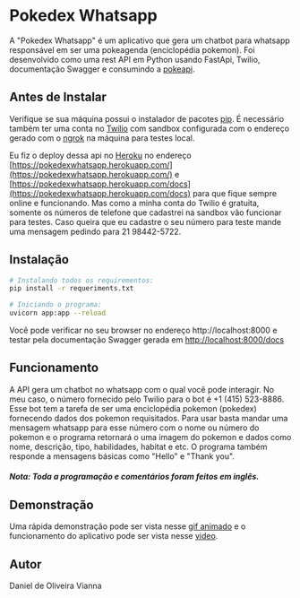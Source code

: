 # Pokedex Whatsapp

A "Pokedex Whatsapp" é um aplicativo que gera um chatbot para whatsapp responsável em ser uma pokeagenda (enciclopédia pokemon). Foi desenvolvido como uma rest API em Python usando FastApi, Twilio, documentação Swagger e consumindo a [pokeapi](https://pokeapi.co).

## Antes de Instalar

Verifique se sua máquina possui o instalador de pacotes [pip](https://pypi.org/help/). É necessário também ter uma conta no [Twilio](https://www.twilio.com/) com sandbox configurada com o endereço gerado com o [ngrok](https://ngrok.com) na máquina para testes local.

Eu fiz o deploy dessa api no [Heroku](https://heroku.com/) no endereço [https://pokedexwhatsapp.herokuapp.com/](https://pokedexwhatsapp.herokuapp.com/) e [https://pokedexwhatsapp.herokuapp.com/docs](https://pokedexwhatsapp.herokuapp.com/docs) para que fique sempre online e funcionando. Mas como a minha conta do Twilio é gratuita, somente os números de telefone que cadastrei na sandbox vão funcionar para testes. Caso queira que eu cadastre o seu número para teste mande uma mensagem pedindo para 21 98442-5722.

## Instalação
```bash
# Instalando todos os requirementos:
pip install -r requeriments.txt

# Iniciando o programa:
uvicorn app:app --reload
```


Você pode verificar no seu browser no endereço http://localhost:8000 e testar pela documentação Swagger gerada em [http://localhost:8000/docs](http://localhost:8000/docs)

## Funcionamento

A API gera um chatbot no whatsapp com o qual você pode interagir. No meu caso, o número fornecido pelo Twilio para o bot é +1 (415) 523-8886. Esse bot tem a tarefa de ser uma enciclopédia pokemon (pokedex) fornecendo dados dos pokemon requisitados. Para usar basta mandar uma mensagem whatsapp para esse número com o nome ou número do pokemon e o programa retornará o uma imagem do pokemon e dados como nome, descrição, tipo, habilidades, habitat e etc. O programa também responde a mensagens básicas como "Hello" e "Thank you".


##### Nota: Toda a programação e comentários foram feitos em inglês.

## Demonstração
Uma rápida demonstração pode ser vista nesse [gif animado](https://drive.google.com/file/d/1aYRS7OrY3YLlSNi4DZRkGWmPdUErNzZm/view) e o funcionamento do aplicativo pode ser vista nesse [video](https://youtu.be/LKEt-0KD3K4).

## Autor
Daniel de Oliveira Vianna